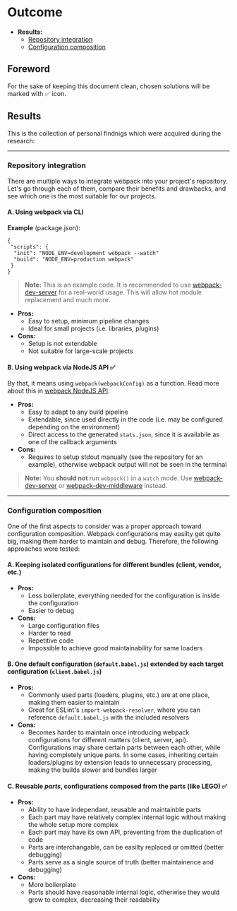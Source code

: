 # Outcome
* **Results:**
  * [Repository integration](#repository-integration)
  * [Configuration composition](#configuration-composition)
  
## Foreword
For the sake of keeping this document clean, chosen solutions will be marked with :white_check_mark: icon.

## Results
This is the collection of personal findnigs which were acquired during the research:

---

### Repository integration
There are multiple ways to integrate webpack into your project's repository. Let's go through each of them, compare their benefits and drawbacks, and see which one is the most suitable for our projects.

#### A. Using webpack via CLI
**Example** (package.json):
```
{
 "scripts": {
  "init": "NODE_ENV=development webpack --watch"
  "build": "NODE_ENV=production webpack"
 }
}
```
> **Note:** This is an example code. It is recommended to use [webpack-dev-server](https://github.com/webpack/webpack-dev-server) for a real-world usage. This will allow hot module replacement and much more.
* **Pros:**
  * Easy to setup, minimum pipeline changes
  * Ideal for small projects (i.e. libraries, plugins)
* **Cons:**
  * Setup is not extendable
  * Not suitable for large-scale projects
  
#### B. Using webpack via NodeJS API :white_check_mark:
By that, it means using `webpack(webpackConfig)` as a function. Read more about this in [webpack NodeJS API](https://webpack.github.io/docs/node.js-api.html).
* **Pros:**
  * Easy to adapt to any build pipeline
  * Extendable, since used directly in the code (i.e. may be configured depending on the environment)
  * Direct access to the generated `stats.json`, since it is availabile as one of the callback arguments
* **Cons:**
  * Requires to setup stdout manually (see the repository for an example), otherwise webpack output will not be seen in the terminal

> **Note:** You **should not** run `webpack()` in a `watch` mode. Use [webpack-dev-server](https://github.com/webpack/webpack-dev-server) or [webpack-dev-middleware](https://github.com/webpack/webpack-dev-middleware) instead.

---

### Configuration composition
One of the first aspects to consider was a proper approach toward configuration composition. Webpack configurations may easilty get quite big, making them harder to maintain and debug.
Therefore, the following approaches were tested:

#### A. Keeping isolated configurations for different bundles (client, vendor, etc.)
* **Pros:**
  * Less boilerplate, everything needed for the configuration is inside the configuration
  * Easier to debug
* **Cons:**
  * Large configuration files
  * Harder to read
  * Repetitive code
  * Impossible to achieve good maintainability for same loaders
 
#### B. One default configuration (`default.babel.js`) extended by each target configuration (`client.babel.js`)
* **Pros:**
  * Commonly used parts (loaders, plugins, etc.) are at one place, making them easier to maintain
  * Great for ESLint's `import-webpack-resolver`, where you can reference `default.babel.js` with the included resolvers
* **Cons:**
  * Becomes harder to maintain once introducing webpack configurations for different matters (client, server, api).
  Configurations may share certain parts between each other, while having completely unique parts. In some cases, inheriting certain loaders/plugins by extension
  leads to unnecessary processing, making the builds slower and bundles larger
  
#### C. Reusable *parts*, configurations composed from the parts (like LEGO) :white_check_mark:
* **Pros:**
  * Ability to have independant, reusable and maintainble parts
  * Each part may have relatively complex internal logic without making the whole setup more complex
  * Each part may have its own API, preventing from the duplication of code
  * Parts are interchangable, can be easilty replaced or omitted (better debugging)
  * Parts serve as a single source of truth (better maintainence and debugging)
* **Cons:**
  * More boilerplate
  * Parts should have reasonable internal logic, otherwise they would grow to complex, decreasing their readability
